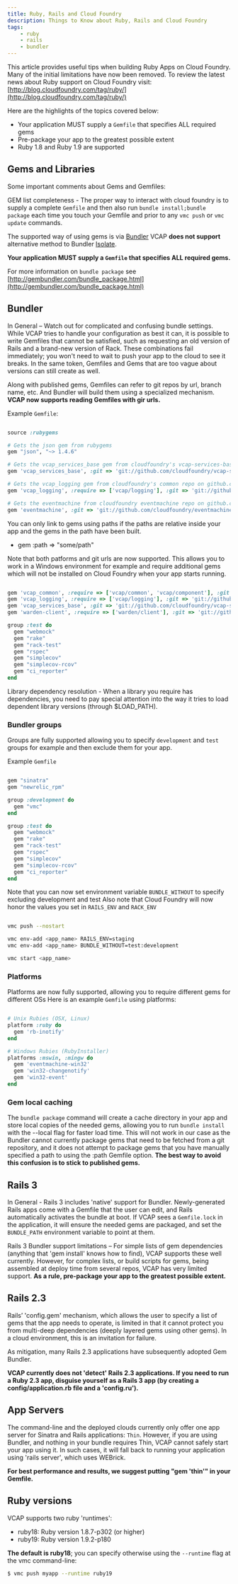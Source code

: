 ```yaml
---
title: Ruby, Rails and Cloud Foundry
description: Things to Know about Ruby, Rails and Cloud Foundry
tags:
    - ruby
    - rails
    - bundler
---
```


This article provides useful tips when building Ruby Apps on Cloud Foundry.
Many of the initial limitations have now been removed.
To review the latest news about Ruby support on Cloud Foundry visit:
[http://blog.cloudfoundry.com/tag/ruby/](http://blog.cloudfoundry.com/tag/ruby/)

Here are the highlights of the topics covered below:

+ Your application MUST supply a `Gemfile` that specifies ALL required gems
+ Pre-package your app to the greatest possible extent
+ Ruby 1.8 and Ruby 1.9 are supported


## Gems and Libraries

Some important comments about Gems and Gemfiles:

GEM list completeness - The proper way to interact with cloud foundry is to supply a complete `Gemfile` and
then also run `bundle install;bundle package` each time you touch your Gemfile and
prior to any `vmc push` or `vmc update` commands.

The supported way of using gems is via [Bundler](http://gembundler.com/)
VCAP **does not support** alternative method to Bundler [Isolate](https://github.com/jbarnette/isolate).

**Your application MUST supply a `Gemfile` that specifies ALL required gems.**

For more information on `bundle package` see [http://gembundler.com/bundle_package.html](http://gembundler.com/bundle_package.html)


## Bundler

In General – Watch out for complicated and confusing bundle settings.
While VCAP tries to handle your configuration as best it can, it is possible to
write Gemfiles that cannot be satisfied, such as requesting an old version of Rails and a brand-new version of Rack.
These combinations fail immediately; you won't need to wait to push your app to
the cloud to see it breaks. In the same token, Gemfiles and Gems that are too vague about versions can still create as well.

Along with published gems, Gemfiles can refer to git repos by url, branch name, etc. And Bundler will build them using a specialized mechanism.
**VCAP now supports reading Gemfiles with gir urls.**

Example `Gemfile`:

``` ruby

source :rubygems

# Gets the json gem from rubygems
gem "json", "~> 1.4.6"

# Gets the vcap_services_base gem from cloudfoundry's vcap-services-base repo on github.com at master branch
gem 'vcap_services_base', :git => 'git://github.com/cloudfoundry/vcap-services-base.git'

# Gets the vcap_logging gem from cloudfoundry's common repo on github.com at the specified ref on the master branch
gem 'vcap_logging', :require => ['vcap/logging'], :git => 'git://github.com/cloudfoundry/common.git', :ref => 'b96ec1192'

# Gets the eventmachine from cloudfoundry eventmachine repo on github.com using the release-0.12.11-cf branch
gem 'eventmachine', :git => 'git://github.com/cloudfoundry/eventmachine.git', :branch => 'release-0.12.11-cf'

```


You can only link to gems using paths if the paths are relative inside your app and the gems in the path have been built.

+ gem :path => "some/path"

Note that both patforms and git urls are now supported. This allows you to work in a Windows environment for example and
require additional gems which will not be installed on Cloud Foundry when your app starts running.

``` ruby

gem 'vcap_common', :require => ['vcap/common', 'vcap/component'], :git => 'git://github.com/cloudfoundry/vcap-common.git'
gem 'vcap_logging', :require => ['vcap/logging'], :git => 'git://github.com/cloudfoundry/common.git', :ref => 'b96ec1192'
gem 'vcap_services_base', :git => 'git://github.com/cloudfoundry/vcap-services-base.git'
gem 'warden-client', :require => ['warden/client'], :git => 'git://github.com/cloudfoundry/warden.git'

group :test do
  gem "webmock"
  gem "rake"
  gem "rack-test"
  gem "rspec"
  gem "simplecov"
  gem "simplecov-rcov"
  gem "ci_reporter"
end

```

Library dependency resolution - When a library you require has dependencies,
you need to pay special attention into the way it tries to load dependent library versions (through $LOAD_PATH).

### Bundler groups

Groups are fully supported allowing you to specify `development` and `test` groups for example and then exclude them for your app.

Example `Gemfile`

``` ruby

gem "sinatra"
gem "newrelic_rpm"

group :development do
  gem "vmc"
end

group :test do
  gem "webmock"
  gem "rake"
  gem "rack-test"
  gem "rspec"
  gem "simplecov"
  gem "simplecov-rcov"
  gem "ci_reporter"
end

```

Note that you can now set environment variable `BUNDLE_WITHOUT` to specify excluding development and test
Also note that Cloud Foundry will now honor the values you set in `RAILS_ENV` and `RACK_ENV`

``` bash

vmc push --nostart

vmc env-add <app_name> RAILS_ENV=staging
vmc env-add <app_name> BUNDLE_WITHOUT=test:development

vmc start <app_name>

```

### Platforms

Platforms are now fully supported, allowing you to require different gems for different OSs
Here is an example `Gemfile` using platforms:

``` ruby

# Unix Rubies (OSX, Linux)
platform :ruby do
  gem 'rb-inotify'
end

# Windows Rubies (RubyInstaller)
platforms :mswin, :mingw do
  gem 'eventmachine-win32'
  gem 'win32-changenotify'
  gem 'win32-event'
end

```

### Gem local caching

The `bundle package` command will create a cache directory in
your app and store local copies of the needed gems, allowing you to run `bundle install` with the --local flag for faster load time.
This will not work in our case as the Bundler cannot currently package gems that need to be fetched from a git repository,
and it does not attempt to package gems that you have manually specified a path to using the :path Gemfile option.
**The best way to avoid this confusion is to stick to published gems.**


## Rails 3

In General - Rails 3 includes 'native' support for Bundler.
Newly-generated Rails apps come with a Gemfile that the user can edit, and Rails
automatically activates the bundle at boot.
If VCAP sees a `Gemfile.lock` in the application, it will ensure the needed gems are packaged, and set the `BUNDLE_PATH` environment variable to point at them.

Rails 3 Bundler support limitations – For simple lists of gem dependencies (anything that 'gem install' knows how to find), VCAP supports these well currently.
However, for complex lists, or build scripts for gems, being assembled at deploy time from several repos, VCAP has very limited support.
**As a rule, pre-package your app to the greatest possible extent.**



## Rails 2.3

Rails’ 'config.gem' mechanism, which allows the user to specify a list of gems that the app needs to operate,
is limited in that it cannot protect you from multi-deep dependencies (deeply layered gems using other gems).
In a cloud environment, this is an invitation for failure.

As mitigation, many Rails 2.3 applications have subsequently adopted Gem Bundler.

**VCAP currently does not 'detect' Rails 2.3 applications. If you need to run a
Ruby 2.3 app, disguise yourself as a Rails 3 app (by creating a config/application.rb file and a 'config.ru').**

## App Servers

The command-line and the deployed clouds currently only offer one app server for Sinatra and Rails applications: `Thin`.
However, if you are using Bundler, and nothing in your bundle requires Thin, VCAP cannot safely start your app using it.
In such cases, it will fall back to running your application using 'rails server', which uses WEBrick.

**For best performance and results, we suggest putting "gem 'thin'" in your Gemfile.**


## Ruby versions

VCAP supports two ruby 'runtimes':

- ruby18: Ruby version 1.8.7-p302 (or higher)
- ruby19: Ruby version 1.9.2-p180

**The default is ruby18**; you can specify otherwise using the `--runtime` flag at the vmc command-line:

```bash
$ vmc push myapp --runtime ruby19
```